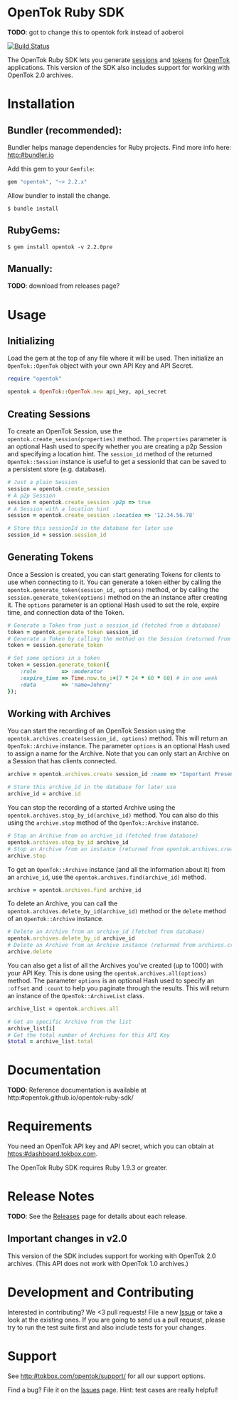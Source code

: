 # OpenTok Ruby SDK

**TODO**: got to change this to opentok fork instead of aoberoi

[![Build Status](https:#travis-ci.org/aoberoi/Opentok-Ruby-SDK.png?branch=modernization)](https:#travis-ci.org/aoberoi/Opentok-Ruby-SDK)

The OpenTok Ruby SDK lets you generate
[sessions](http:#tokbox.com/opentok/tutorials/create-session/) and
[tokens](http:#tokbox.com/opentok/tutorials/create-token/) for [OpenTok](http:#www.tokbox.com/)
applications. This version of the SDK also includes support for working with OpenTok 2.0 archives.

# Installation

## Bundler (recommended):

Bundler helps manage dependencies for Ruby projects. Find more info here: <http:#bundler.io>

Add this gem to your `Gemfile`:

```ruby
gem "opentok", "~> 2.2.x"
```

Allow bundler to install the change.

```
$ bundle install
```

## RubyGems:

```
$ gem install opentok -v 2.2.0pre
```

## Manually:

**TODO**: download from releases page?

# Usage

## Initializing

Load the gem at the top of any file where it will be used. Then initialize an `OpenTok::OpenTok`
object with your own API Key and API Secret.

```ruby
require "opentok"

opentok = OpenTok::OpenTok.new api_key, api_secret
```

## Creating Sessions

To create an OpenTok Session, use the `opentok.create_session(properties)` method. The 
`properties` parameter is an optional Hash used to specify whether you are creating a p2p Session
and specifying a location hint. The `session_id` method of the returned `OpenTok::Session`
instance is useful to get a sessionId that can be saved to a persistent store (e.g. database).

```ruby
# Just a plain Session
session = opentok.create_session
# A p2p Session
session = opentok.create_session :p2p => true
# A Session with a location hint
session = opentok.create_session :location => '12.34.56.78'

# Store this sessionId in the database for later use
session_id = session.session_id
```

## Generating Tokens

Once a Session is created, you can start generating Tokens for clients to use when connecting to it.
You can generate a token either by calling the `opentok.generate_token(session_id, options)` method,
or by calling the `session.generate_token(options)` method on the an instance after creating it. The
`options` parameter is an optional Hash used to set the role, expire time, and connection data of
the Token.

```ruby
# Generate a Token from just a session_id (fetched from a database)
token = opentok.generate_token session_id
# Generate a Token by calling the method on the Session (returned from createSession)
token = session.generate_token

# Set some options in a token
token = session.generate_token({
    :role        => :moderator
    :expire_time => Time.now.to_i+(7 * 24 * 60 * 60) # in one week
    :data        => 'name=Johnny'
});
```

## Working with Archives

You can start the recording of an OpenTok Session using the `opentok.archives.create(session_id,
options)` method. This will return an `OpenTok::Archive` instance. The parameter `options` is an
optional Hash used to assign a name for the Archive. Note that you can only start an
Archive on a Session that has clients connected.

```ruby
archive = opentok.archives.create session_id :name => "Important Presentation"

# Store this archive_id in the database for later use
archive_id = archive.id
```

You can stop the recording of a started Archive using the `opentok.archives.stop_by_id(archive_id)`
method. You can also do this using the `archive.stop` method of the `OpenTok::Archive` instance.

```ruby
# Stop an Archive from an archive_id (fetched from database)
opentok.archives.stop_by_id archive_id
# Stop an Archive from an instance (returned from opentok.archives.create)
archive.stop
```

To get an `OpenTok::Archive` instance (and all the information about it) from an `archive_id`, use
the `opentok.archives.find(archive_id)` method.

```ruby
archive = opentok.archives.find archive_id
```

To delete an Archive, you can call the `opentok.archives.delete_by_id(archive_id)` method or the 
`delete` method of an `OpenTok::Archive` instance.

```ruby
# Delete an Archive from an archive_id (fetched from database)
opentok.archives.delete_by_id archive_id
# Delete an Archive from an Archive instance (returned from archives.create, archives.find)
archive.delete
```

You can also get a list of all the Archives you've created (up to 1000) with your API Key. This is
done using the `opentok.archives.all(options)` method. The parameter `options` is an optional Hash
used to specify an `:offset` and `:count` to help you paginate through the results. This will return
an instance of the `OpenTok::ArchiveList` class.

```ruby
archive_list = opentok.archives.all

# Get an specific Archive from the list
archive_list[i]
# Get the total number of Archives for this API Key
$total = archive_list.total
```

# Documentation

**TODO**: Reference documentation is available at http:#opentok.github.io/opentok-ruby-sdk/

# Requirements

You need an OpenTok API key and API secret, which you can obtain at <https:#dashboard.tokbox.com>.

The OpenTok Ruby SDK requires Ruby 1.9.3 or greater.

# Release Notes

**TODO**: See the [Releases](https:#github.com/opentok/opentok-php-sdk/releases) page for details 
about each release.

## Important changes in v2.0

This version of the SDK includes support for working with OpenTok 2.0 archives. (This API does not
work with OpenTok 1.0 archives.)

# Development and Contributing

Interested in contributing? We <3 pull requests! File a new
[Issue](https:#github.com/opentok/opentok-ruby-sdk/issues) or take a look at the existing ones. If
you are going to send us a pull request, please try to run the test suite first and also include
tests for your changes.

# Support

See <http:#tokbox.com/opentok/support/> for all our support options.

Find a bug? File it on the [Issues](https:#github.com/opentok/opentok-ruby-sdk/issues) page. Hint:
test cases are really helpful!
